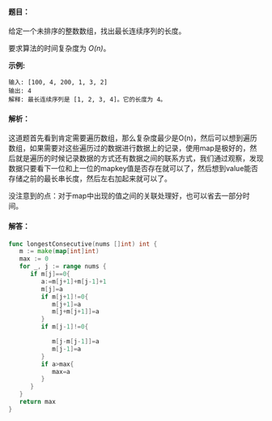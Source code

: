 #### 题目：

给定一个未排序的整数数组，找出最长连续序列的长度。

要求算法的时间复杂度为 *O(n)*。

**示例:**

```
输入: [100, 4, 200, 1, 3, 2]
输出: 4
解释: 最长连续序列是 [1, 2, 3, 4]。它的长度为 4。
```



#### 解析：

这道题首先看到肯定需要遍历数组，那么复杂度最少是O(n)，然后可以想到遍历数组，如果需要对这些遍历过的数据进行数据上的记录，使用map是极好的，然后就是遍历的时候记录数据的方式还有数据之间的联系方式，我们通过观察，发现数据只要看下一位和上一位的mapkey值是否存在就可以了，然后想到value能否存储之前的最长串长度，然后左右加起来就可以了。

没注意到的点：对于map中出现的值之间的关联处理好，也可以省去一部分时间。

#### 解答：

```go
func longestConsecutive(nums []int) int {
   m := make(map[int]int)
   max := 0
   for _, j := range nums {
      if m[j]==0{
         a:=m[j+1]+m[j-1]+1
         m[j]=a
         if m[j+1]!=0{
            m[j+1]=a
            m[j+m[j+1]]=a
         }
         if m[j-1]!=0{

            m[j-m[j-1]]=a
            m[j-1]=a
         }
         if a>max{
            max=a
         }
      }
   }
   return max
}
```

